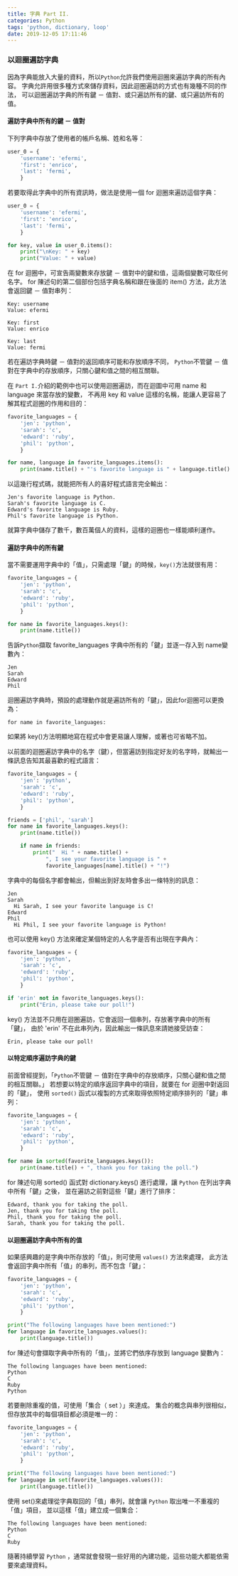 ```yaml
---
title: 字典 Part II.
categories: Python
tags: 'python, dictionary, loop'
date: 2019-12-05 17:11:46
---
```


### 以迴圈遍訪字典
因為字典能放入大量的資料，所以`Python`允許我們使用迴圈來遍訪字典的所有內容。
字典允許用很多種方式來儲存資料，因此迴圈遍訪的方式也有幾種不同的作法，
可以迴圈遍訪字典的所有鍵 － 值對、或只遍訪所有的鍵、或只遍訪所有的值。

<!-- more -->

#### 遍訪字典中所有的鍵 － 值對
下列字典中存放了使用者的帳戶名稱、姓和名等：
```python
user_0 = {
    'username': 'efermi',
    'first': 'enrico',
    'last': 'fermi',
    }
```
若要取得此字典中的所有資訊時，做法是使用一個 for 迴圈來遍訪這個字典：
```python
user_0 = {
    'username': 'efermi',
    'first': 'enrico',
    'last': 'fermi',
    }

for key, value in user_0.items():
    print("\nKey: " + key)
    print("Value: " + value)
```
在 for 迴圈中，可宣告兩變數來存放鍵 － 值對中的鍵和值，這兩個變數可取任何名字。
for 陳述句的第二個部份包括字典名稱和跟在後面的 item() 方法，此方法會返回鍵 － 值對串列：
```text
Key: username
Value: efermi

Key: first
Value: enrico

Key: last
Value: fermi
```
若在遍訪字典時鍵 － 值對的返回順序可能和存放順序不同，
`Python`不管鍵 － 值對在字典中的存放順序，只關心鍵和值之間的相互關聯。

在 `Part I.`介紹的範例中也可以使用迴圈遍訪，而在迴圖中可用 name 和 language 來當存放的變數，
不再用 key 和 value 這樣的名稱，能讓人更容易了解其程式迴圈的作用和目的：
```python
favorite_languages = {
    'jen': 'python',
    'sarah': 'c',
    'edward': 'ruby',
    'phil': 'python',
    }

for name, language in favorite_languages.items():
    print(name.title() + "'s favorite language is " + language.title() + ".")
```
以這幾行程式碼，就能把所有人的喜好程式語言完全輸出：
```text
Jen's favorite language is Python.
Sarah's favorite language is C.
Edward's favorite language is Ruby.
Phil's favorite language is Python.
```
就算字典中儲存了數千，數百萬個人的資料，這樣的迴圈也一樣能順利運作。

#### 遍訪字典中的所有鍵
當不需要運用字典中的「值」，只需處理「鍵」的時候，`key()`方法就很有用：
```python
favorite_languages = {
    'jen': 'python',
    'sarah': 'c',
    'edward': 'ruby',
    'phil': 'python',
    }

for name in favorite_languages.keys():
    print(name.title())
```
告訴`Python`擷取 favorite_languages 字典中所有的「鍵」並逐一存入到 name變數內：
```text
Jen
Sarah
Edward
Phil
```
迴圈遍訪字典時，預設的處理動作就是遍訪所有的「鍵」，因此for迴圈可以更換為：
```text
for name in favorite_languages:
```
如果將 key()方法明顯地寫在程式中會更易讓人理解，或著也可省略不加。

以前面的迴圈遍訪字典中的名字（鍵），但當遍訪到指定好友的名字時，就輸出一條訊息告知其最喜歡的程式語言：
```python
favorite_languages = {
    'jen': 'python',
    'sarah': 'c',
    'edward': 'ruby',
    'phil': 'python',
    }

friends = ['phil', 'sarah']
for name in favorite_languages.keys():
    print(name.title())

    if name in friends:
        print("  Hi " + name.title() +
            ", I see your favorite language is " +
            favorite_languages[name].title() + "!")
```
字典中的每個名字都會輸出，但輸出到好友時會多出一條特別的訊息：
```text
Jen
Sarah
  Hi Sarah, I see your favorite language is C!
Edward
Phil
  Hi Phil, I see your favorite language is Python!
```
也可以使用 key() 方法來確定某個特定的人名字是否有出現在字典內：
```python
favorite_languages = {
    'jen': 'python',
    'sarah': 'c',
    'edward': 'ruby',
    'phil': 'python',
    }

if 'erin' not in favorite_languages.keys():
    print("Erin, please take our poll!")
```
key() 方法並不只用在迴圈遍訪，它會返回一個串列，存放著字典中的所有「鍵」，
由於 'erin' 不在此串列內，因此輸出一條訊息來請她接受訪查：
```text
Erin, please take our poll!
```

#### 以特定順序遍訪字典的鍵
前面曾經提到，「`Python`不管鍵 － 值對在字典中的存放順序，只關心鍵和值之間的相互關聯。」
若想要以特定的順序返回字典中的項目，就要在 for 迴圈中對返回的「鍵」，
使用 `sorted()` 函式以複製的方式來取得依照特定順序排列的「鍵」串列：
```python
favorite_languages = {
    'jen': 'python',
    'sarah': 'c',
    'edward': 'ruby',
    'phil': 'python',
    }

for name in sorted(favorite_languages.keys()):
    print(name.title() + ", thank you for taking the poll.")
```
for 陳述句用 sorted() 函式對 dictionary.keys() 進行處理，讓 `Python` 在列出字典中所有「鍵」之後，
並在遍訪之前對這些「鍵」進行了排序：
```text
Edward, thank you for taking the poll.
Jen, thank you for taking the poll.
Phil, thank you for taking the poll.
Sarah, thank you for taking the poll.
```

#### 以迴圈遍訪字典中所有的值
如果感興趣的是字典中所存放的「值」，則可使用 `values()` 方法來處理，
此方法會返回字典中所有「值」的串列，而不包含「鍵」：
```python
favorite_languages = {
    'jen': 'python',
    'sarah': 'c',
    'edward': 'ruby',
    'phil': 'python',
    }

print("The following languages have been mentioned:")
for language in favorite_languages.values():
    print(language.title())
```
for 陳述句會擷取字典中所有的「值」，並將它們依序存放到 language 變數內：
```text
The following languages have been mentioned:
Python
C
Ruby
Python
```
若要刪除重複的值，可使用「集合（ set ）」來達成。
集合的概念與串列很相似，但存放其中的每個項目都必須是唯一的：
```python
favorite_languages = {
    'jen': 'python',
    'sarah': 'c',
    'edward': 'ruby',
    'phil': 'python',
    }

print("The following languages have been mentioned:")
for language in set(favorite_languages.values()):
    print(language.title())
```
使用 set()來處理從字典取回的「值」串列，就會讓 `Python` 取出唯一不重複的「值」項目，
並以這樣「值」建立成一個集合：
```text
The following languages have been mentioned:
Python
C
Ruby
```
隨著持續學習 `Python` ，通常就會發現一些好用的內建功能，這些功能大都能依需要來處理資料。
